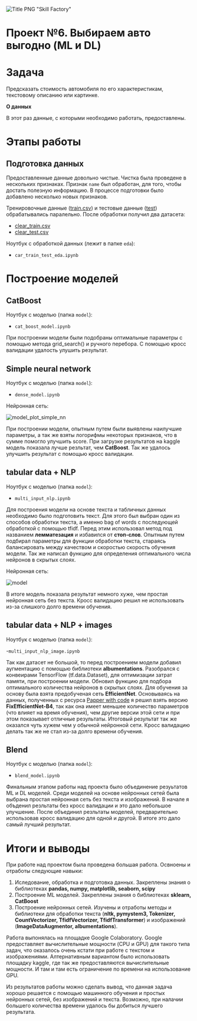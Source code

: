![Title PNG "Skill Factory"](/GitHub_image/img_title.png)
# Проект №6. Выбираем авто выгодно (ML и DL)

# Задача

Предсказать стоимость автомобиля по его характеристикам, текстовому описанию или картинке. 

**О данных**

В этот раз данные, с которыми необходимо работать, предоставлены.

# Этапы работы

## Подготовка данных

Предоставленные данные довольно чистые. Чистка была проведене в нескольких признаках. Признак `name` был обработан, для того, чтобы достать полезную информацию. В процессе подготовки было добавлено несколько новых признаков.

Тренировочные данные ([train.csv](https://drive.google.com/file/d/1CgUxQlOUFZ7J60Hnxoe7fTlFRz8NgDn6/view?usp=sharing)) и тестовые данные ([test](https://drive.google.com/file/d/10t7GPHwaHqK1bf0Zu4I2wZHK_47afL0c/view?usp=sharing)) обрабатывались паралельно. После обработки получил два датасета:

- [clear_train.csv](https://drive.google.com/file/d/1-3kiZxEddvuNFoRTfMA6cA8bu7LjP2b3/view?usp=sharing)
- [clear_test.csv](https://drive.google.com/file/d/1-0yG59TcpJoDSeOclid1z-nc1Fh3yud2/view?usp=sharing)

Ноутбук с обработкой данных (лежит в папке `eda`):

- `car_train_test_eda.ipynb`

# Построение моделей

## CatBoost

Ноутбук с моделью (папка `model`):

- `cat_boost_model.ipynb`

При построении модели были подобраны оптимальные параметры с помощью метода grid_search() и ручного перебора. С помощью кросс валидации удалость улушить результат.

## Simple neural network

Ноутбук с моделью (папка `model`):

- `dense_model.ipynb`

Нейронная сеть:

![model_plot_simple_nn](GitHub_image/model_plot_simple_nn.png)

При построении модели, опытным путем были выявлены наилучшие параметры, а так же взяты логорифмы некоторых признаков, что в сумме помогло улучшить score. При загрузке результатов на kaggle модель показала лучше резльтат, чем **CatBoost**. Так же удалось улучшить результат с помощью кросс валидации.

## tabular data + NLP

Ноутбук с моделью (папка `model`):

- `multi_input_nlp.ipynb`

Для построения модели на основе текста и табличных данных необходимо было подготовить текст. Для этого был выбран один из способов обработки текста, а именно bag of words с последующей обработкой с помощью tfidf. Перед этим использовал метод под названием **лемматезация** и избавился от **стоп-слов**. Опытным путем подбирал параметры для функции обработки текста, стараясь балансировать между качеством и скоростью скорость обучения модели. Так же написал функцию для определения оптимального числа нейронов в скрытых слоях.

Нейронная сеть:

![model](GitHub_image/model_plot.png)

В итоге модель показала результат немного хуже, чем простая нейронная сеть без текста. Кросс валидацию решил не использовать из-за слишкого долго времени обучения.

## tabular data + NLP + images

Ноутбук с моделью (папка `model`):

-`multi_input_nlp_image.ipynb`

Так как датасет не большой, то перед построением модели добавил аугментацию c помощью библиотеки **albumentations**. Разобрался с конвеирами TensorFlow (tf.data.Dataset), для оптимизации затрат памяти, при построении модели. Обновил функцию для подбора оптимального количества нейронов в скрытых слоях. Для обучения за основу была взята предобученая сеть **EfficientNet**. Основываясь на данных, полученных с ресурса [Papper with code](https://paperswithcode.com/sota/image-classification-on-imagenet) я решил взять версию **FixEfficientNet-B4**, так как она имеет меньшее количество параметров (что влияет на время обучения), чем другие версии этой сети и при этом показывает отличные результаты. Итоговый результат так же оказался чуть хужем чем у обычной нейронной сети. Кросс валидацию делать так же не стал из-за долго времени обучения.

## Blend

Ноутбук с моделью (папка `model`):

- `blend_model.ipynb`

Финальным этапом работы над проекта было объединение резуьтатов ML и DL моделей. Среди моделей на основе нейронных сетей была выбрана простая нейронная сеть без текста и изображений. В начале я объденил резльтаты без кросс валидации и это дало небольшое улучшение. После объединил резльтаты моделей, предварительно использовав кросс валидацию для одной и другой. В итоге это дало самый лучший результат.

# Итоги и выводы

При работе над проектом была проведена большая работа. Освноены и отработы следующие навыки:

1. Иследование, обработка и подготовка данных. Закреплены знания о библиотеках **pandas, numpy, matplotlib, seaborn, scipy**
2. Построение ML моделей. Закреплены знания о библиотеках **sklearn, CatBoost**
3. Построение нейронных сетей. Изучены и отработы методы и библиотеки для обработки текста (**nltk, pymystem3, Tokenizer, CountVectorizer, TfidfVectorizer, TfidfTransformer**) и изображений (**ImageDataAugmentor, albumentations**).

Работа выпонялась на площадке Google Colaboratory. Google предоставляет вычислительные мощности (CPU и GPU) для такого типа задач, что оказалось очень кстати при работе с текстом и изображениями. Алтернативным вариантом было использовать площадку kaggle, где так же предоставляются вычислительные мощности. И там и там есть ограничение по времени на использование GPU.

Из результатов работы можно сделать вывод, что данная задача хорошо решается с помощью машинного обучения и простых нейронных сетей, без изображений и текста. Возможно, при налачии большего количества времени удалось бы добиться лучшего результата.
